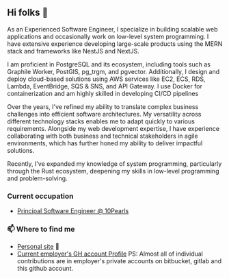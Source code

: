 ## Hi folks :wave:
As an Experienced Software Engineer, I specialize in building scalable web applications and occasionally work on low-level system programming. I have extensive experience developing large-scale products using the MERN stack and frameworks like NestJS and NextJS.

I am proficient in PostgreSQL and its ecosystem, including tools such as Graphile Worker, PostGIS, pg_trgm, and pgvector. Additionally, I design and deploy cloud-based solutions using AWS services like EC2, ECS, RDS, Lambda, EventBridge, SQS & SNS, and API Gateway. I use Docker for containerization and am highly skilled in developing CI/CD pipelines

Over the years, I've refined my ability to translate complex business challenges into efficient software architectures. My versatility across different technology stacks enables me to adapt quickly to various requirements. Alongside my web development expertise, I have experience collaborating with both business and technical stakeholders in agile environments, which has further honed my ability to deliver impactful solutions.

Recently, I've expanded my knowledge of system programming, particularly through the Rust ecosystem, deepening my skills in low-level programming and problem-solving.

### Current occupation
- [Principal Software Engineer @ 10Pearls](https://10pearls.com/)


### 📫 Where to find me
- [Personal site](https://assadbintahir.com/) 🔗
- [Current employer's GH account Profile](https://github.com/asadullah-10p) PS: Almost all of individual contributions are in employer's private accounts on bitbucket, gitlab and this github account.

